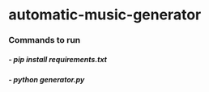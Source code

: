 # automatic-music-generator

### Commands to run

##### - pip install requirements.txt
##### - python generator.py
